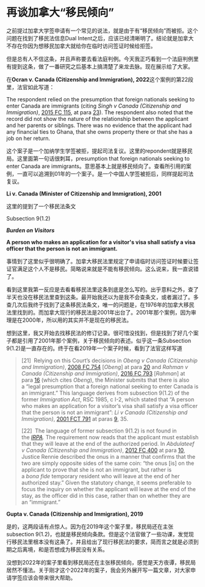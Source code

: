 # 再谈加拿大“移民倾向”

之前提过加拿大学签申请有一个常见的说法，就是由于有“移民倾向”而被拒。这个问题在找到了移民法信息Dual Intent之后，应该已经清晰明了。结论就是加拿大不存在你因为想移民加拿大就给你在临时访问签证时候给拒签。

但是总有人不信这条，并且声称要去看法庭判例。今天我正巧看到一个法庭判例里有提到这条，做了一番研究之后基本上搞清楚了来龙去脉。现在展示给了大家。

[](https://www.canlii.org/en/ca/fct/doc/2022/2022fc175/2022fc175.html?autocompleteStr=Ocran&autocompletePos=2)

在****Ocran v. Canada (Citizenship and Immigration), 2022****这个案例的第22段里，法官如此写道：

The respondent relied on the presumption that foreign nationals seeking to enter Canada are immigrants (citing *Singh v Canada (Citizenship and Immigration)*, [2015 FC 115](https://www.canlii.org/en/ca/fct/doc/2015/2015fc115/2015fc115.html), at para [23](https://www.canlii.org/en/ca/fct/doc/2015/2015fc115/2015fc115.html#par23)). The respondent also noted that the record did not show the nature of the relationship between the applicant and her parents or siblings. There was no evidence that the applicant had any financial ties to Ghana, that she owns property there or that she has a job on her return.

这个案子是一个加纳学生学签被拒，提起司法复议。这里的repondent就是移民局。这里面第一句话很刺耳，presumption that foreign nationals seeking to enter Canada are immigrants。意思基本上就是移民倾向了。查看所引用的案例，一直可以追溯到01年的一个案子。是一个中国人学签被拒后，同样提起司法复议。

****Li v. Canada (Minister of Citizenship and Immigration), 2001****

[](https://www.canlii.org/en/ca/fct/doc/2001/2001fct791/2001fct791.html#document)

这里的提到了一个移民法条文

Subsection 9(1.2)

***Burden on Visitors***

**A person who makes an application for a visitor's visa shall satisfy a visa officer that the person is not an immigrant.**

事情到了这里似乎很明确了。加拿大移民法里规定了申请临时访问签证时候要让签证官满足这个人不是移民。简略说来就是不能有移民倾向。这么说来，我一直说错了。

看到这里我第一反应是去看看移民法里这条到底是怎么写的。出乎意料之外，查了半天也没在移民法里查到这条。最开始我还以为是我不会查条文，或者漏过了。多查几次后我终于找到了这条移民法条文，唯一的问题是，在1976年的加拿大移民法里找到的。而加拿大现行的移民法是2001年出台了。2001年那个案例，因为审理是在2000年，所以用的其实并不是现在的移民法。

想到这里，我又开始去找移民法的修订记录。很可惜没找到，但是找到了好几个案子都是引用了2001年那个案例，关于移民倾向的表述。似乎这一条Subsection 9(1.2)是一直存在的。终于在看2019年一个案子时候，看到了法官这样写道

> 
> 
> 
> [21]  Relying on this Court’s decisions in *Obeng v Canada (Citizenship and Immigration)*, [2008 FC 754](https://www.canlii.org/en/ca/fct/doc/2008/2008fc754/2008fc754.html) [*Obeng*] at para [20](https://www.canlii.org/en/ca/fct/doc/2008/2008fc754/2008fc754.html#par20) and *Rahman v Canada (Citizenship and Immigration)*, [2016 FC 793](https://www.canlii.org/en/ca/fct/doc/2016/2016fc793/2016fc793.html) [*Rahman*] at para [16](https://www.canlii.org/en/ca/fct/doc/2016/2016fc793/2016fc793.html#par16) (which cites *Obeng*), the Minister submits that there is also a “legal presumption that a foreign national seeking to enter Canada is an immigrant.” This language derives from subsection 9(1.2) of the former *Immigration Act*, RSC 1985, c I-2, which stated that “A person who makes an application for a visitor’s visa shall satisfy a visa officer that the person is not an immigrant”: *Li v Canada (Citizenship and Immigration)*, [2001 FCT 791](https://www.canlii.org/en/ca/fct/doc/2001/2001fct791/2001fct791.html) at paras [9](https://www.canlii.org/en/ca/fct/doc/2001/2001fct791/2001fct791.html#par9), 35.
> 
> [22]  The language of former subsection 9(1.2) is not found in the *[IRPA](https://www.canlii.org/en/ca/laws/stat/sc-2001-c-27/latest/sc-2001-c-27.html).* The requirement now reads that the applicant must establish that they will leave at the end of the authorized period. In *Abdulateef v Canada (Citizenship and Immigration)*, [2012 FC 400](https://www.canlii.org/en/ca/fct/doc/2012/2012fc400/2012fc400.html) at para [10](https://www.canlii.org/en/ca/fct/doc/2012/2012fc400/2012fc400.html#par10), Justice Rennie described the onus in a manner that confirms that the two are simply opposite sides of the same coin: “the onus [is] on the applicant to prove that she is not an immigrant, but rather is a *bona* *fide* temporary resident who will leave at the end of her authorized stay.” Given the statutory change, it seems preferable to focus the inquiry on whether the applicant will leave at the end of the stay, as the officer did in this case, rather than on whether they are an “immigrant.”
> 

****Gupta v. Canada (Citizenship and Immigration), 2019****

[](https://www.canlii.org/en/ca/fct/doc/2019/2019fc1270/2019fc1270.html?searchUrlHash=AAAAAAAAAAEAFTIwMDEgRkNUIDc5MSAoQ2FuTElJKQAAAAEACy8yMDAxZmN0NzkxAQ)

是的，这两段话有点惊人。因为在2019年这个案子里，移民局还在主张subsection 9(1.2)，也就是移民倾向条款。但是这个法官做了一些功课，发觉现行移民法里根本没有这条了。并且给出了现行移民法的要求，简而言之就是必须到期之后离境，和是否想成为移民没有关系。

没想到2022年的案子里看到移民局还在主张移民倾向，感觉是天方夜谭，移民局居然不懂法。关于刚才这个2022年的案子，我会另外展开写一篇文章，对大家申请学签应该会带来很大帮助。
